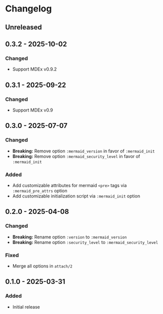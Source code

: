 # Changelog

## Unreleased

## 0.3.2 - 2025-10-02

### Changed
- Support MDEx v0.9.2

## 0.3.1 - 2025-09-22

### Changed
- Support MDEx v0.9

## 0.3.0 - 2025-07-07

### Changed
- **Breaking:** Remove option `:mermaid_version` in favor of `:mermaid_init`
- **Breaking:** Remove option `:mermaid_security_level` in favor of `:mermaid_init`

### Added
- Add customizable attributes for mermaid `<pre>` tags via `:mermaid_pre_attrs` option
- Add customizable initialization script via `:mermaid_init` option

## 0.2.0 - 2025-04-08

### Changed
- **Breaking:** Rename option `:version` to `:mermaid_version`
- **Breaking:** Rename option `:security_level` to `:mermaid_security_level`

### Fixed
- Merge all options in `attach/2`

## 0.1.0 - 2025-03-31

### Added
- Initial release
